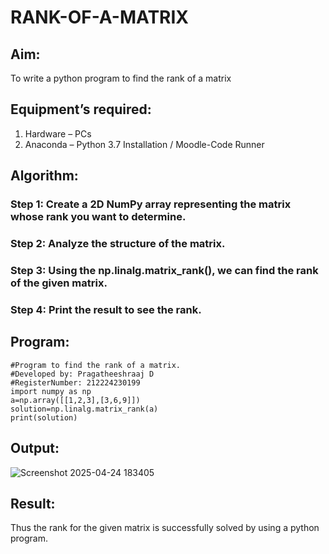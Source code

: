 # RANK-OF-A-MATRIX
## Aim:
To write a python program to find the rank of a matrix
## Equipment’s required:
1. 	Hardware – PCs
2. 	Anaconda – Python 3.7 Installation / Moodle-Code Runner
## Algorithm:
### Step 1: Create a 2D NumPy array representing the matrix whose rank you want to determine.
### Step 2: Analyze the structure of the matrix.
### Step 3: Using the np.linalg.matrix_rank(), we can find the rank of the given matrix.
### Step 4: Print the result to see the rank.
## Program:
```
#Program to find the rank of a matrix.
#Developed by: Pragatheeshraaj D 
#RegisterNumber: 212224230199
import numpy as np
a=np.array([[1,2,3],[3,6,9]])
solution=np.linalg.matrix_rank(a)
print(solution)
```
## Output:
![Screenshot 2025-04-24 183405](https://github.com/user-attachments/assets/5be84774-9b58-416a-95e4-76a411b04072)

## Result:
Thus the rank for the given matrix is successfully solved by  using a python program.

